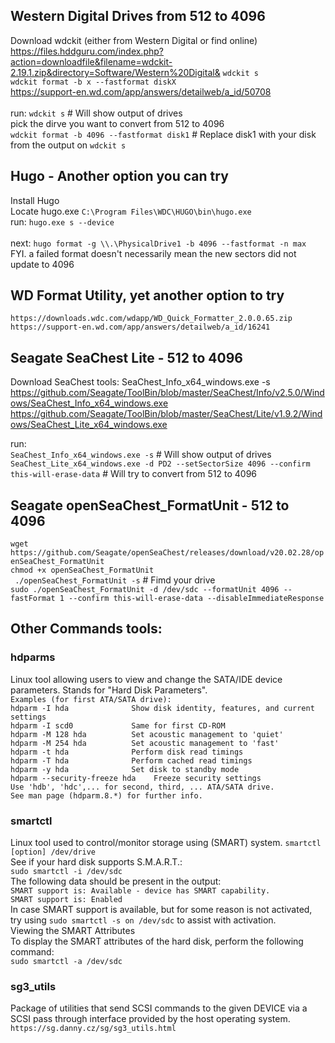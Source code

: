 ## Western Digital Drives from 512 to 4096 <br>
Download wdckit (either from Western Digital or find online) https://files.hddguru.com/index.php?action=downloadfile&filename=wdckit-2.19.1.zip&directory=Software/Western%20Digital&
`wdckit s` <br>
`wdckit format -b x --fastformat diskX` <br>
https://support-en.wd.com/app/answers/detailweb/a_id/50708 <br>
<br>
run: `wdckit s`  # Will show output of drives <br>
pick the dirve you want to convert from 512 to 4096 <br>
`wdckit format -b 4096 --fastformat disk1` # Replace disk1 with your disk from the output on `wdckit s` <br>

## Hugo - Another option you can try <br>
Install Hugo <br>
Locate hugo.exe `C:\Program Files\WDC\HUGO\bin\hugo.exe` <br>
run: `hugo.exe s --device` <br>
<br>
next: `hugo format -g \\.\PhysicalDrive1 -b 4096 --fastformat -n max` <br>
FYI. a failed format doesn't necessarily mean the new sectors did not update to 4096 <br>

## WD Format Utility, yet another option to try <br>
`https://downloads.wdc.com/wdapp/WD_Quick_Formatter_2.0.0.65.zip` <br>
`https://support-en.wd.com/app/answers/detailweb/a_id/16241` <br>

## Seagate SeaChest Lite - 512 to 4096 <br>
Download SeaChest tools: SeaChest_Info_x64_windows.exe -s <br> 
https://github.com/Seagate/ToolBin/blob/master/SeaChest/Info/v2.5.0/Windows/SeaChest_Info_x64_windows.exe <br>
https://github.com/Seagate/ToolBin/blob/master/SeaChest/Lite/v1.9.2/Windows/SeaChest_Lite_x64_windows.exe <br>

run: <br>
`SeaChest_Info_x64_windows.exe -s`  # Will show output of drives <br>
`SeaChest_Lite_x64_windows.exe -d PD2 --setSectorSize 4096 --confirm this-will-erase-data` # Will try to convert from 512 to 4096 <br>

## Seagate openSeaChest_FormatUnit - 512 to 4096 <br>
`wget https://github.com/Seagate/openSeaChest/releases/download/v20.02.28/openSeaChest_FormatUnit` <br>
`chmod +x openSeaChest_FormatUnit` <br>
` ./openSeaChest_FormatUnit -s` # Fimd your drive <br>
`sudo ./openSeaChest_FormatUnit -d /dev/sdc --formatUnit 4096 --fastFormat 1 --confirm this-will-erase-data --disableImmediateResponse` <br>

## Other Commands tools: <br>
### hdparms
Linux tool allowing users to view and change the SATA/IDE device parameters. Stands for "Hard Disk Parameters".  <br>
`Examples (for first ATA/SATA drive):` <br>
`hdparm -I hda              Show disk identity, features, and current settings` <br>
`hdparm -I scd0             Same for first CD-ROM` <br>
`hdparm -M 128 hda          Set acoustic management to 'quiet'` <br>
`hdparm -M 254 hda          Set acoustic management to 'fast'` <br>
`hdparm -t hda              Perform disk read timings` <br>
`hdparm -T hda              Perform cached read timings` <br>
`hdparm -y hda              Set disk to standby mode` <br>
`hdparm --security-freeze hda    Freeze security settings` <br>
`Use 'hdb', 'hdc',... for second, third, ... ATA/SATA drive.` <br>
`See man page (hdparm.8.*) for further info.` <br>

### smartctl <br>
Linux tool used to control/monitor storage using (SMART) system. `smartctl [option] /dev/drive` <br>
See if your hard disk supports S.M.A.R.T.: <br>
`sudo smartctl -i /dev/sdc` <br>
The following data should be present in the output: <br>
`SMART support is: Available - device has SMART capability.` <br>
`SMART support is: Enabled` <br>
In case SMART support is available, but for some reason is not activated, try using `sudo smartctl -s on /dev/sdc` to assist with activation. <br>
Viewing the SMART Attributes <br>
To display the SMART attributes of the hard disk, perform the following command: <br>
`sudo smartctl -a /dev/sdc` <br>
 
### sg3_utils <br>
Package of utilities that send SCSI commands to the given DEVICE via a SCSI pass through interface provided by the host operating system. <br>
`https://sg.danny.cz/sg/sg3_utils.html` <br>

